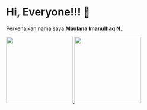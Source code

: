 # Hi, Everyone!!! 👋

Perkenalkan nama saya **Maulana Imanulhaq N.**.  

<p align="left">
<a href="https://github.com/Fancyyy21">
  <img height="180em" src="https://github-readme-stats-eight-theta.vercel.app/api?username=fancyyy21&show_icons=true&theme=algolia&include_all_commits=true&count_private=true"/>
  <img height="180em" src="https://github-readme-stats-eight-theta.vercel.app/api/top-langs/?username=fancyyy21&layout=compact&langs_count=8&theme=algolia"/>
</a>
</p>
<!--

